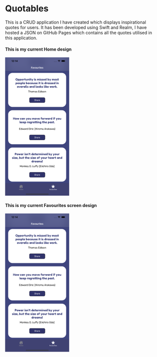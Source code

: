 # Quotables
This is a CRUD application I have created which displays inspirational quotes for users. It has been developed using Swift and Realm, I have hosted a JSON on GitHub Pages which contains all the quotes utilised in this application.  

<h4>This is my current Home design</h4>

<img src = "Screenshots/Simulator_Screenshot%20_Favourites%20-%20Version%201.png" height = 450/>

<h4>This is my current Favourites screen design</h4>

<img src = "Screenshots/Simulator_Screenshot%20_Favourites%20-%20Version%201.png" height = 450/>

